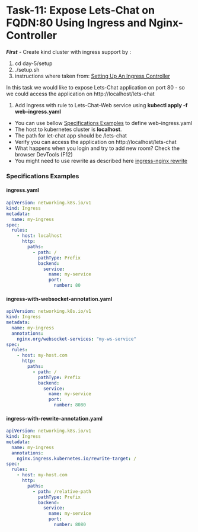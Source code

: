 # Task-11: Expose Lets-Chat on FQDN:80 Using Ingress and Nginx-Controller

***First*** - Create kind cluster with ingress support by :
1. cd day-5/setup 
2. ./setup.sh
3. instructions where taken from: [Setting Up An Ingress Controller](https://kind.sigs.k8s.io/docs/user/ingress/#ingress-nginx)

In this task we would like to expose Lets-Chat application on port 80 - so we could access the application on http://localhost/lets-chat

1. Add Ingress with rule to Lets-Chat-Web service using **kubectl apply -f web-ingress.yaml**
  * You can use bellow [Specifications Examples](#specifications-examples) to define web-ingress.yaml
  * The host to kubernetes cluster is **localhost**.
  * The path for let-chat app should be /lets-chat
  * Verify you can access the application on http://localhost/lets-chat
  * What happens when you login and try to add new room? Check the browser DevTools (F12)
  * You might need to use rewrite as described here [ingress-nginx rewrite](https://github.com/kubernetes/ingress-nginx/blob/main/docs/examples/rewrite/README.md#rewrite-target)

  
### Specifications Examples
#### ingress.yaml
```yaml
apiVersion: networking.k8s.io/v1
kind: Ingress
metadata:
  name: my-ingress
spec:
  rules:
    - host: localhost
      http:
        paths:
          - path: /
            pathType: Prefix
            backend:
              service:
                name: my-service
                port:
                  number: 80
```

#### ingress-with-websocket-annotation.yaml
```yaml
apiVersion: networking.k8s.io/v1
kind: Ingress
metadata:
  name: my-ingress
  annotations:
    nginx.org/websocket-services: "my-ws-service"
spec:
  rules:
    - host: my-host.com
      http:
        paths:
          - path: /
            pathType: Prefix
            backend:
              service:
                name: my-service
                port:
                  number: 8080
```

#### ingress-with-rewrite-annotation.yaml
```yaml
apiVersion: networking.k8s.io/v1
kind: Ingress
metadata:
  name: my-ingress
  annotations:
    nginx.ingress.kubernetes.io/rewrite-target: /
spec:
  rules:
    - host: my-host.com
      http:
        paths:
          - path: /relative-path
            pathType: Prefix
            backend:
              service:
                name: my-service
                port:
                  number: 8080
```

